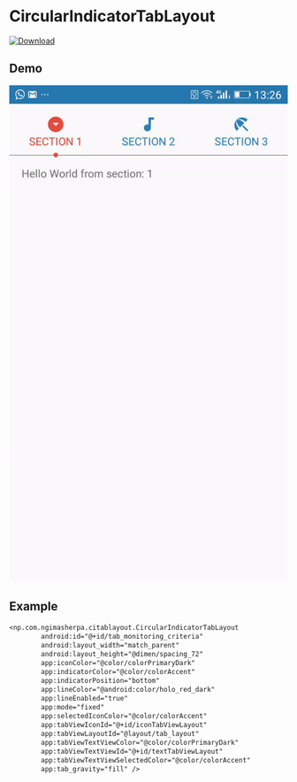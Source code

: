# CircularIndicatorTabLayout #

 [ ![Download](https://api.bintray.com/packages/ngima/CircularIndicatorTabLayout/CircularIndicatorTabLayout/images/download.svg) ](https://bintray.com/ngima/CircularIndicatorTabLayout/CircularIndicatorTabLayout/_latestVersion)

## Demo ##
![Demo](./images/demo1.gif)

## Example ##

    <np.com.ngimasherpa.citablayout.CircularIndicatorTabLayout  
            android:id="@+id/tab_monitoring_criteria"  
            android:layout_width="match_parent"  
            android:layout_height="@dimen/spacing_72"  
            app:iconColor="@color/colorPrimaryDark"  
            app:indicatorColor="@color/colorAccent"  
            app:indicatorPosition="bottom"  
            app:lineColor="@android:color/holo_red_dark"  
            app:lineEnabled="true"  
            app:mode="fixed"  
            app:selectedIconColor="@color/colorAccent"  
            app:tabViewIconId="@+id/iconTabViewLayout"  
            app:tabViewLayoutId="@layout/tab_layout"  
            app:tabViewTextViewColor="@color/colorPrimaryDark"  
            app:tabViewTextViewId="@+id/textTabViewLayout"  
            app:tabViewTextViewSelectedColor="@color/colorAccent"  
            app:tab_gravity="fill" />